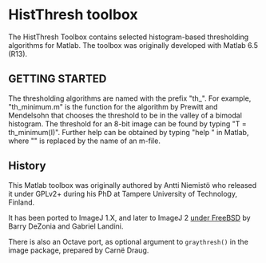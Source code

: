 HistThresh toolbox
==================

The HistThresh Toolbox contains selected histogram-based thresholding
algorithms for Matlab. The toolbox was originally developed with
Matlab 6.5 (R13).

GETTING STARTED
---------------

The thresholding algorithms are named with the prefix "th_". For
example, "th_minimum.m" is the function for the algorithm by Prewitt
and Mendelsohn that chooses the threshold to be in the valley of a
bimodal histogram. The threshold for an 8-bit image can be found by
typing "T = th_minimum(I)". Further help can be obtained by typing
"help <m-file>" in Matlab, where "<m-file>" is replaced by the name of
an m-file.

History
-------

This Matlab toolbox was originally authored by Antti Niemistö who
released it under GPLv2+ during his PhD at Tampere University of
Technology, Finland.

It has been ported to ImageJ 1.X, and later to ImageJ 2
[under FreeBSD](http://imagej.net/pipermail/imagej-devel/2013-February/001404.html)
by Barry DeZonia and Gabriel Landini.

There is also an Octave port, as optional argument to `graythresh()`
in the image package, prepared by Carnë Draug.
